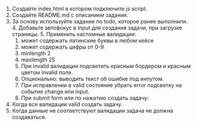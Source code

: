1. Создайте index.html в котором подключите js script.
2. Создайте README.md с описанием задания.
3. За основу используйте задание по todo, которое ранее выполнили. 4. Добавьте автофокус в input для создания задачи, при загрузке страницы. 5. Применить кастомные валидации:
   1. может содержать латинские буквы в любом кейсе
   2. может содержать цифры от 0-9
   3. minlength 2
   4. maxlength 25
   5. При invalid валидации подсветить красным бордером и красным цветом invalid поле.
   6. Опционально: выводить текст об ошибке под инпутом.
   7. При исправлении в valid состояние убрать error подсветку на событие change или input.
   8. При submit form или по нажатию создать задачу:
4. Когда все валидации valid создать задачу.
5. Когда данные не соответствуют валидации задача не должна создаваться.
